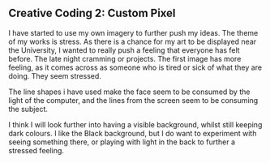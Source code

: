 ## Creative Coding 2: Custom Pixel

I have started to use my own imagery to further push my ideas. The theme of my works is stress. As there is a chance for my art to be displayed near the University, I wanted to really push a feeling that everyone has felt before. The late night cramming or projects. The first image has more feeling, as it comes across as someone who is tired or sick of what they are doing. They seem stressed. 

The line shapes i have used make the face seem to be consumed by the light of the computer, and the lines from the screen seem to be consuming the subject.

I think I will look further into having a visible background, whilst still keeping dark colours. I like the Black background, but I do want to experiment with seeing something there, or playing with light in the back to further a stressed feeling.
